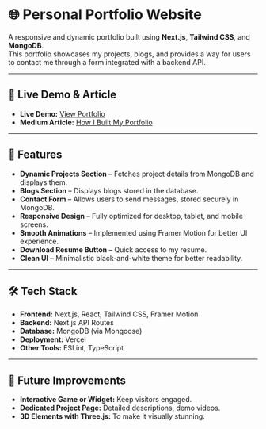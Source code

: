 # 🌐 Personal Portfolio Website  

A responsive and dynamic portfolio built using **Next.js**, **Tailwind CSS**, and **MongoDB**.  
This portfolio showcases my projects, blogs, and provides a way for users to contact me through a form integrated with a backend API.  

---

## 🔗 Live Demo & Article  

- **Live Demo:** [View Portfolio](https://portfolio-nine-mu-gp7hkjfg80.vercel.app/)  
- **Medium Article:** [How I Built My Portfolio](https://medium.com/@chhavidhankhar07/my-portfolio-mvp-what-i-built-and-whats-next-89dfe1b37d7f)  

---

## 🚀 Features  

- **Dynamic Projects Section** – Fetches project details from MongoDB and displays them.  
- **Blogs Section** – Displays blogs stored in the database.  
- **Contact Form** – Allows users to send messages, stored securely in MongoDB.  
- **Responsive Design** – Fully optimized for desktop, tablet, and mobile screens.  
- **Smooth Animations** – Implemented using Framer Motion for better UI experience.  
- **Download Resume Button** – Quick access to my resume.  
- **Clean UI** – Minimalistic black-and-white theme for better readability.  

---

## 🛠 Tech Stack  

- **Frontend:** Next.js, React, Tailwind CSS, Framer Motion  
- **Backend:** Next.js API Routes  
- **Database:** MongoDB (via Mongoose)  
- **Deployment:** Vercel  
- **Other Tools:** ESLint, TypeScript  

---

## 📌 Future Improvements  

- **Interactive Game or Widget:** Keep visitors engaged.  
- **Dedicated Project Page:** Detailed descriptions, demo videos.  
- **3D Elements with Three.js:** To make it visually stunning.  

